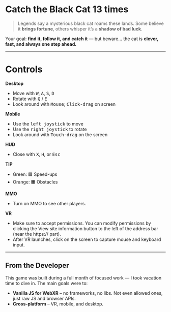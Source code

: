 # Catch the Black Cat 13 times

> Legends say a mysterious black cat roams these lands. Some believe it **brings fortune**,
> others whisper it’s a **shadow of bad luck**.

Your goal: **find it, follow it, and catch it** — but beware...
the cat is **clever, fast, and always one step ahead.**

---
# Controls
**Desktop**
- Move with <kbd>W</kbd>, <kbd>A</kbd>, <kbd>S</kbd>, <kbd>D</kbd>
- Rotate with <kbd>Q</kbd> / <kbd>E</kbd>
- Look around with <kbd>Mouse</kbd>; <kbd>Click-drag</kbd> on screen

**Mobile**
- Use the <kbd>left joystick</kbd> to move
- Use the <kbd>right joystick</kbd> to rotate
- Look around with <kbd>Touch-drag</kbd> on the screen

**HUD**
- Close with <kbd>X</kbd>, <kbd>H</kbd>, or <kbd>Esc</kbd>

**TIP**
- Green: 🟩 Speed-ups
- Orange: 🟧 Obstacles

**MMO**
- Turn on MMO to see other players.

**VR**
- Make sure to accept permissions.
You can modify permissions by clicking the View site information button to the left of the address bar (near the https:// part).
- After VR launches, click on the screen to capture mouse and keyboard input.

---
## From the Developer
This game was built during a full month of focused work — I took vacation time to dive in.
The main goals were to:
- **Vanilla JS for WebXR** – no frameworks, no libs. Not even allowed ones, just raw JS and browser APIs.
- **Cross-platform** – VR, mobile, and desktop.
